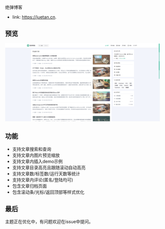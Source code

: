 绝弹博客

- link: https://juetan.cn.

## 预览

![](./.github/home.png)


## 功能

- 支持文章搜索和查询
- 支持文章内图片预览缩放
- 支持文章内插入demo示例
- 支持文章目录高亮且跟随滚动自动高亮
- 支持文章数/标签数/运行天数等统计
- 支持文章内评论(匿名/登陆均可)
- 包含文章归档页面
- 包含滚动条/光标/返回顶部等样式优化

## 最后

主题正在优化中，有问题欢迎在issue中提问。